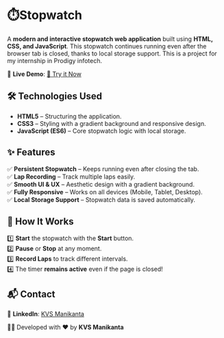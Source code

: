 # ⏱️Stopwatch 

A **modern and interactive stopwatch web application** built using **HTML, CSS, and JavaScript**. This stopwatch continues running even after the browser tab is closed, thanks to local storage support. This is a project for my internship in Prodigy infotech.

🔗 **Live Demo**: [🚀 Try it Now](https://prodigy-wd-02-henna.vercel.app/)

## 🛠️ Technologies Used

- **HTML5** – Structuring the application.
- **CSS3** – Styling with a gradient background and responsive design.
- **JavaScript (ES6)** – Core stopwatch logic with local storage.

## ✨ Features

✅ **Persistent Stopwatch** – Keeps running even after closing the tab.  
✅ **Lap Recording** – Track multiple laps easily.  
✅ **Smooth UI & UX** – Aesthetic design with a gradient background.  
✅ **Fully Responsive** – Works on all devices (Mobile, Tablet, Desktop).  
✅ **Local Storage Support** – Stopwatch data is saved automatically.

## 📌 How It Works

1️⃣ **Start** the stopwatch with the **Start** button.  
2️⃣ **Pause** or **Stop** at any moment.  
3️⃣ **Record Laps** to track different intervals.  
4️⃣ The timer **remains active** even if the page is closed!

## 📬 Contact

💼 **LinkedIn**: [KVS Manikanta](https://www.linkedin.com/in/kvsmanikanta)   

👨‍💻 Developed with ❤️ by **KVS Manikanta**
